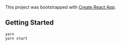 This project was bootstrapped with [Create React App](https://github.com/facebookincubator/create-react-app).

## Getting Started

```
yarn
yarn start
```
